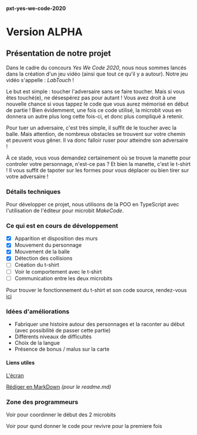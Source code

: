 #### pxt-yes-we-code-2020 ####

# Version ALPHA #

## Présentation de notre projet ##

Dans le cadre du concours _Yes We Code 2020_, nous nous sommes lancés dans la création d'un jeu vidéo (ainsi que tout ce qu'il y a autour). Notre jeu vidéo s'appelle : _LabTouch_ !

Le but est simple : toucher l'adversaire sans se faire toucher. Mais si vous êtes touché(e), ne désespérez pas pour autant ! Vous avez droit à une nouvelle chance si vous tappez le code que vous aurez mémorisé en début de partie ! Bien évidemment, une fois ce code utilisé, la microbit vous en donnera un autre plus long cette fois-ci, et donc plus compliqué à retenir.

Pour tuer un adversaire, c'est très simple, il suffit de le toucher avec la balle. Mais attention, de nombreux obstacles se trouvent sur votre chemin et peuvent vous gêner. Il va donc falloir ruser pour atteindre son adversaire !

À ce stade, vous vous demandez certainement où se trouve la manette pour controler votre personnage, n'est-ce pas ?
Et bien la manette, c'est le t-shirt ! Il vous suffit de tapoter sur les formes pour vous déplacer ou bien tirer sur votre adversaire !


### Détails techniques ### 

Pour développer ce projet, nous utilisons de la POO en TypeScript avec l'utilisation de l'éditeur pour microbit _MakeCode_.

### Ce qui est en cours de développement ###

- [x] Apparition et disposition des murs
- [x] Mouvement du personnage
- [x] Mouvement de la balle
- [x] Détection des collisions
- [ ] Création du t-shirt
- [ ] Voir le comportement avec le t-shirt
- [ ] Communication entre les deux microbits

Pour trouver le fonctionnement du t-shirt et son code source, rendez-vous [ici](https://github.com/ywc-hb/pxt-yes-we-code-t-shirt/)

### Idées d'améliorations ###

 - Fabriquer une histoire autour des personnages et la raconter au début (avec possibilité de passer cette partie)
 - Différents niveaux de difficultés
 - Choix de la langue
 - Présence de bonus / malus sur la carte


#### Liens utiles ####

[L'écran](https://www.kubii.fr/microbit/2198-module-d-affichage-colore-18-pour-micro-bit-160x128-kubii-3272496011120.html)

[Rédiger en MarkDown](https://openclassrooms.com/fr/courses/1304236-redigez-en-markdown) _(pour le readme.md)_


### Zone des programmeurs ###

Voir pour coordinner le début des 2 microbits

Voir pour qund donner le code pour revivre pour la premiere fois

